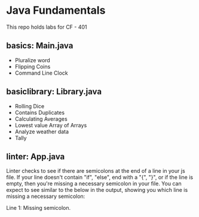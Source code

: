 # Java Fundamentals

This repo holds labs for CF - 401

## basics: Main.java
* Pluralize word
* Flipping Coins
* Command Line Clock

## basiclibrary: Library.java
* Rolling Dice
* Contains Duplicates
* Calculating Averages
* Lowest value Array of Arrays
* Analyze weather data
* Tally

## linter: App.java
Linter checks to see if there are semicolons at the end of a line in your js file. If your line doesn't contain "if", "else", end with a "{", "}", or if the line is empty, then you're missing a necessary semicolon in your file. You can expect to see similar to the below in the output, showing you which line is missing a necessary semicolon:

Line 1: Missing semicolon.
